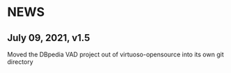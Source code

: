 NEWS
====

July 09, 2021, v1.5
-------------------

Moved the DBpedia VAD project out of virtuoso-opensource into its own git directory
